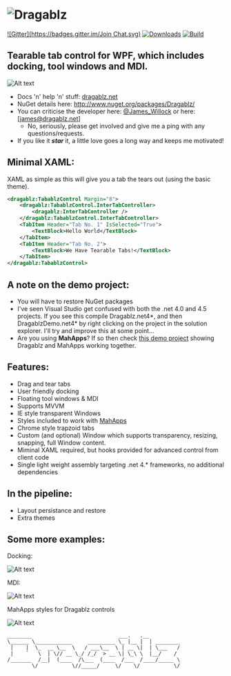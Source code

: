 ![Dragablz](https://dragablz.files.wordpress.com/2015/01/dragablztext22.png "Dragablz")
========
[![Gitter](https://badges.gitter.im/Join Chat.svg)](https://gitter.im/ButchersBoy/Dragablz?utm_source=badge&utm_medium=badge&utm_campaign=pr-badge&utm_content=badge)
[![Downloads](https://img.shields.io/nuget/dt/Dragablz.svg)](http://www.nuget.org/packages/Dragablz/)
[![Build](https://ci.appveyor.com/api/projects/status/7ckfd53w938q3iaa?svg=true)](https://ci.appveyor.com/project/ButchersBoy/dragablz)
## Tearable tab control for WPF, which includes docking, tool windows and MDI.

![Alt text](http://dragablz.files.wordpress.com/2014/11/dragablztearout.gif "Demo shot")

- Docs 'n' help 'n' stuff: [dragablz.net](http://dragablz.net/)
- NuGet details here: http://www.nuget.org/packages/Dragablz/
- You can criticise the developer here: [@James_Willock](http://twitter.com/James_Willock) or here: [james@dragablz.net]
  - No, seriously, please get involved and give me a ping with any questions/requests.
- If you like it **_star_** it, a little love goes a long way and keeps me motivated!

## Minimal XAML:

XAML as simple as this will give you a tab the tears out (using the basic theme).  

```xml
<dragablz:TabablzControl Margin="8">
    <dragablz:TabablzControl.InterTabController>
        <dragablz:InterTabController />
    </dragablz:TabablzControl.InterTabController>
    <TabItem Header="Tab No. 1" IsSelected="True">
        <TextBlock>Hello World</TextBlock>
    </TabItem>
    <TabItem Header="Tab No. 2">
        <TextBlock>We Have Tearable Tabs!</TextBlock>
    </TabItem>
</dragablz:TabablzControl>
```

## A note on the demo project:

- You will have to restore NuGet packages
- I've seen Visual Studio get confused with both the .net 4.0 and 4.5 projects.  If you see this compile Dragablz.net4*, and then DragablzDemo.net4* by right clicking on the project in the solution explorer.  I'll try and improve this at some point...
- Are you using **MahApps**?  If so then check [this demo project](https://github.com/ButchersBoy/DragablzMeetzMahApps) showing Dragablz and MahApps working together.

## Features:

- Drag and tear tabs
- User friendly docking
- Floating tool windows & MDI
- Supports MVVM
- IE style transparent Windows
- Styles included to work with [MahApps](https://github.com/MahApps/MahApps.Metro)
- Chrome style trapzoid tabs
- Custom (and optional) Window which supports transparency, resizing, snapping, full Window content.
- Miminal XAML required, but hooks provided for advanced control from client code
- Single light weight assembly targeting .net 4.* frameworks, no additional dependencies

## In the pipeline:

- Layout persistance and restore
- Extra themes

## Some more examples:

Docking:

![Alt text](http://dragablz.files.wordpress.com/2014/11/dockablzone1.gif "Docking demo")

MDI:

![Alt text](https://dragablz.files.wordpress.com/2015/01/mdidemo2.gif "MDI demo")

MahApps styles for Dragablz controls

![Alt text](https://dragablz.files.wordpress.com/2015/02/mahappsstylez2.gif "https://dragablz.files.wordpress.com/2015/02/mahappsstylez2.gif")

```
________                            ___.   .__          
\______ \____________     _________ \_ |__ |  | ________
 |    |  \_  __ \__  \   / ___\__  \ | __ \|  | \___   /
 |    `   \  | \// __ \_/ /_/  > __ \| \_\ \  |__/    / 
/_______  /__|  (____  /\___  (____  /___  /____/_____ \
        \/           \//_____/     \/    \/           \/
```
